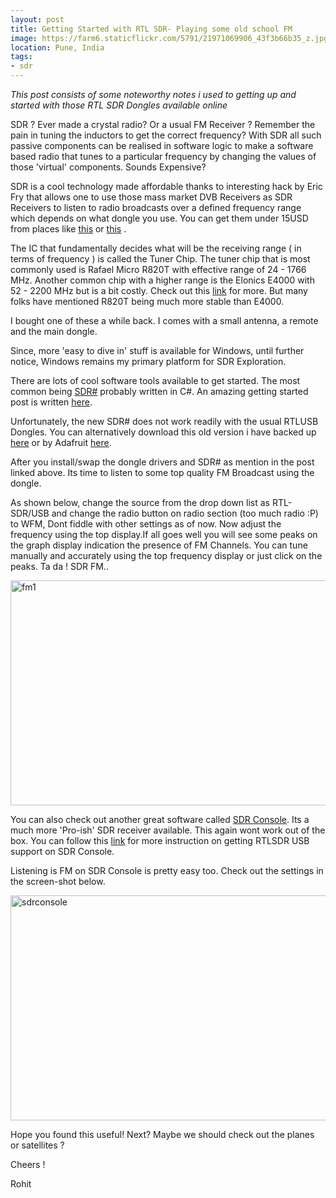 ```yaml
---
layout: post
title: Getting Started with RTL SDR- Playing some old school FM
image: https://farm6.staticflickr.com/5791/21971069906_43f3b66b35_z.jpg
location: Pune, India
tags:
- sdr
---
```


*This post consists of some noteworthy notes i used to getting up and started with those RTL SDR Dongles available online*

SDR ? 
Ever made a crystal radio? Or a usual FM Receiver ? Remember the pain in tuning the inductors to get the correct frequency? With SDR all such passive components can be realised in software logic to make a software based radio that tunes to a particular frequency by changing the values of those 'virtual' components. Sounds Expensive?

SDR is a cool technology made affordable thanks to interesting hack by Eric Fry that allows one to use those mass market DVB Receivers as SDR Receivers to listen to radio broadcasts over a defined frequency range which depends on what dongle you use. You can get them under 15USD from places like [this](http://in.dhgate.com/product/wholesale-rtl-sdr-fm-dab-dvb-t-usb-stick/200697146.html) or [this](http://www.ebay.com/itm/USB-2-0-Digital-DVB-T-SDR-DAB-FM-HDTV-TV-Tuner-Receiver-Stick-RTL2832U-R820T2-/181846951968?hash=item2a56ec4820) .

The IC that fundamentally decides what will be the receiving range ( in terms of frequency ) is called the Tuner Chip. The tuner chip that is most commonly used is Rafael Micro R820T with effective range of 24 - 1766 MHz. Another common chip with a higher range is the Elonics E4000 with 52 - 2200 MHz but is a bit costly. Check out this [link](http://sdr.osmocom.org/trac/wiki/rtl-sdr) for more. But many folks have mentioned R820T being much more stable than E4000. 

I bought one of these a while back. I comes with a small antenna, a remote and the main dongle. 

Since, more 'easy to dive in' stuff is available for Windows, until further notice, Windows remains my primary platform for SDR Exploration.

There are lots of cool software tools available to get started. The most common being [SDR#](http://airspy.com/download/) probably written in C#. An amazing getting started post is written [here](http://www.rtl-sdr.com/rtl-sdr-quick-start-guide/).

Unfortunately, the new SDR# does not work readily with the usual RTLUSB Dongles. You can alternatively download this old version i have backed up [here](http://1drv.ms/1LoLvdn) or by Adafruit [here](http://adafruit-download.s3.amazonaws.com/sdrsharp-5-19-2014.zip).

After you install/swap the dongle drivers and SDR# as mention in the post linked above. Its time to listen to some top quality FM Broadcast using the dongle.

As shown below, change the source from the drop down list as RTL-SDR/USB and change the radio button on radio section (too much radio :P) to WFM, Dont fiddle with other settings as of now. Now adjust the frequency using the top display.If all goes well you will see some peaks on the graph display indication the presence of FM Channels. You can tune manually and accurately using the top frequency display or just click on the peaks. Ta da ! SDR FM..

<a data-flickr-embed="true"  href="https://www.flickr.com/photos/94411929@N06/21971069906/in/dateposted-public/" title="fm1"><img src="https://farm6.staticflickr.com/5791/21971069906_43f3b66b35_z.jpg" width="640" height="360" alt="fm1"></a><script async src="//embedr.flickr.com/assets/client-code.js" charset="utf-8"></script>

You can also check out another great software called [SDR Console](http://sdr-radio.com/Software). Its a much more 'Pro-ish' SDR receiver available. This again wont work out of the box. You can follow this [link](http://m3ghe.blogspot.in/p/adding-support-for-rtl-sdr-usb-dongles.html) for more instruction on getting RTLSDR USB support on SDR Console.

Listening is FM on SDR Console is pretty easy too. Check out the settings in the screen-shot below.

<a data-flickr-embed="true"  href="https://www.flickr.com/photos/94411929@N06/21374483264/in/dateposted-public/" title="sdrconsole"><img src="https://farm6.staticflickr.com/5657/21374483264_f606ce4086_z.jpg" width="640" height="360" alt="sdrconsole"></a><script async src="//embedr.flickr.com/assets/client-code.js" charset="utf-8"></script>

Hope you found this useful! Next? Maybe we should check out the planes or satellites ?


Cheers !

Rohit 







